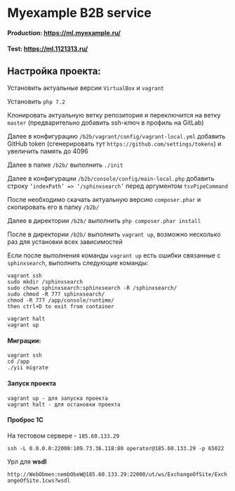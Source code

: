 Myexample B2B service
===============================

#### Production: https://ml.myexample.ru/
#### Test: https://ml.1121313.ru/

## Настройка проекта:

Установить актуальные версии `VirtualBox` и `vagrant`

Установить `php 7.2`

Клонировать актуальную ветку репозитория и переключится на ветку `master`
(предварительно добавить ssh-ключ в профиль на GitLab)

Далее в конфигурацию `/b2b/vagrant/config/vagrant-local.yml` добавить GitHub token (сгенерировать 
тут `https://github.com/settings/tokens`) и увеличить память до 4096

Далее в папке `/b2b/` выполнить `./init`

Далее в конфигурации `/b2b/console/config/main-local.php` добавить строку `‘indexPath’ => ‘/sphinxsearch’` 
 перед аргументом `tsvPipeCommand`
 
После необходимо скачать актуальную версию `composer.phar` и скопировать его в папку `/b2b/`

Далее в директории `/b2b/` выполнить `php composer.phar install`

После в директории `/b2b/` выполнить `vagrant up`, возможно несколько раз для установки всех зависимостей


Если после выполнения команды `vagrant up` есть ошибки связанные с `sphinxsearch`, выполнить следующие команды:

```
vagrant ssh
sudo mkdir /sphinxsearch
sudo chown sphinxsearch:sphinxsearch -R /sphinxsearch/
sudo chmod -R 777 sphinxsearch/
chmod -R 777 /app/console/runtime/
then ctrl+D to exit from container

vagrant halt
vagrant up
```

#### Миграции:

```
vagrant ssh
cd /app
./yii migrate
```

#### Запуск проекта
```
vagrant up - для запуска проекта
vagrant halt - для остановки проекта
```

#### Проброс 1С

На тестовом сервере - `185.60.133.29`
```
ssh -L 0.0.0.0:22000:109.73.36.118:80 operator@185.60.133.29 -p 65022
```

Урл для **wsdl**

`http://WebObmen:nembObeW@185.60.133.29:22000/ut/ws/ExchangeOfSite/ExchangeOfSite.1cws?wsdl`